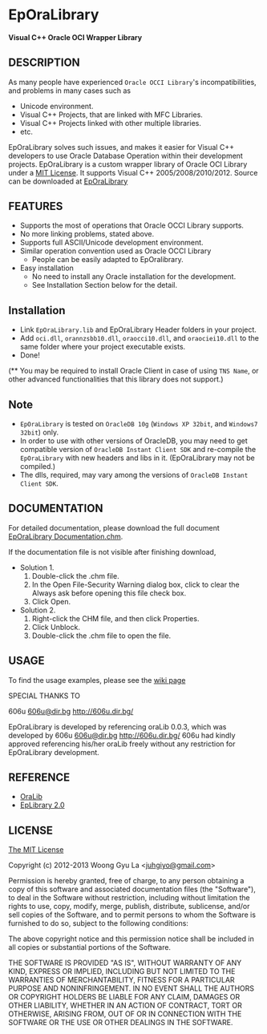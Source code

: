 EpOraLibrary
=======================
#### Visual C++ Oracle OCI Wrapper Library ####


DESCRIPTION
-----------

As many people have experienced `Oracle OCCI Library`'s incompatibilities, and problems 
in many cases such as
- Unicode environment.
- Visual C++ Projects, that are linked with MFC Libraries.
- Visual C++ Projects linked with other multiple libraries.
- etc.

EpOraLibrary solves such issues, and makes it easier for Visual C++ developers 
to use Oracle Database Operation within their development projects. 
EpOraLibrary is a custom wrapper library of Oracle OCI Library under a [MIT License](http://opensource.org/licenses/mit-license.php).
It supports Visual C++ 2005/2008/2010/2012.
Source can be downloaded at [EpOraLibrary](http://github.com/juhgiyo/eporalibrary)


FEATURES
--------

* Supports the most of operations that Oracle OCCI Library supports.
* No more linking problems, stated above.
* Supports full ASCII/Unicode development environment.
* Similar operation convention used as Oracle OCCI Library
  - People can be easily adapted to EpOralibrary.
* Easy installation 
  - No need to install any Oracle installation for the development.
  - See Installation Section below for the detail.


Installation
------------

* Link `EpOraLibrary.lib` and EpOraLibrary Header folders in your project.
* Add `oci.dll`, `orannzsbb10.dll`, `oraocci10.dll`, and `oraociei10.dll` to the same folder where your project executable exists.
* Done!

(** You may be required to install Oracle Client in case of using `TNS Name`, 
      or other advanced functionalities that this library does not support.)

Note
----

* `EpOraLibrary` is tested on `OracleDB 10g` (`Windows XP 32bit`, and `Windows7 32bit`) only.
* In order to use with other versions of OracleDB, you may need to get compatible version of `OracleDB Instant Client SDK` and re-compile the `EpOraLibrary` with new headers and libs in it. (EpOraLibrary may not be compiled.)
* The dlls, required, may vary among the versions of `OracleDB Instant Client SDK`.

DOCUMENTATION
-------------

For detailed documentation, please download the full document [EpOraLibrary Documentation.chm](https://github.com/juhgiyo/EpOraLibrary/releases/download/1.0.0/EpOraLibrary.Documentation.chm).

If the documentation file is not visible after finishing download,
* Solution 1.
  1. Double-click the .chm file.
  2. In the Open File-Security Warning dialog box, click to clear the Always ask before opening this file check box.
  3. Click Open.
* Solution 2.
  1. Right-click the CHM file, and then click Properties.
  2. Click Unblock.
  3. Double-click the .chm file to open the file.


USAGE
-----

To find the usage examples, please see the [wiki page](https://github.com/juhgiyo/EpOraLibrary/wiki/EpOraLibrary-Usage-Guide)


SPECIAL THANKS TO

606u <606u@dir.bg>
<http://606u.dir.bg/>

EpOraLibrary is developed by referencing oraLib 0.0.3, which was developed by 606u <606u@dir.bg> 
<http://606u.dir.bg/>
606u had kindly approved referencing his/her oraLib freely without any restriction for EpOraLibrary development.


REFERENCE
---------

* [OraLib](http://www.codeproject.com/Articles/1925/OraLib-a-lightweight-C-wrapper-over-Oracle-s-OCI-l)
* [EpLibrary 2.0](https://github.com/juhgiyo/EpLibrary)

LICENSE
-------

[The MIT License](http://opensource.org/licenses/mit-license.php)

Copyright (c) 2012-2013 Woong Gyu La <[juhgiyo@gmail.com](mailto:juhgiyo@gmail.com)>

Permission is hereby granted, free of charge, to any person obtaining a copy
of this software and associated documentation files (the "Software"), to deal
in the Software without restriction, including without limitation the rights
to use, copy, modify, merge, publish, distribute, sublicense, and/or sell
copies of the Software, and to permit persons to whom the Software is
furnished to do so, subject to the following conditions:

The above copyright notice and this permission notice shall be included in
all copies or substantial portions of the Software.

THE SOFTWARE IS PROVIDED "AS IS", WITHOUT WARRANTY OF ANY KIND, EXPRESS OR
IMPLIED, INCLUDING BUT NOT LIMITED TO THE WARRANTIES OF MERCHANTABILITY,
FITNESS FOR A PARTICULAR PURPOSE AND NONINFRINGEMENT. IN NO EVENT SHALL THE
AUTHORS OR COPYRIGHT HOLDERS BE LIABLE FOR ANY CLAIM, DAMAGES OR OTHER
LIABILITY, WHETHER IN AN ACTION OF CONTRACT, TORT OR OTHERWISE, ARISING FROM,
OUT OF OR IN CONNECTION WITH THE SOFTWARE OR THE USE OR OTHER DEALINGS IN
THE SOFTWARE.
